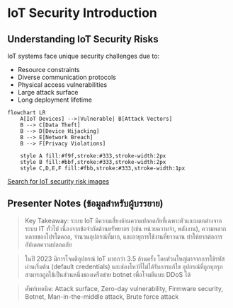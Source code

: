 # IoT Security Introduction

## Understanding IoT Security Risks

IoT systems face unique security challenges due to:
- Resource constraints
- Diverse communication protocols
- Physical access vulnerabilities
- Large attack surface
- Long deployment lifetime

```mermaid
flowchart LR
    A[IoT Devices] -->|Vulnerable| B[Attack Vectors]
    B --> C[Data Theft]
    B --> D[Device Hijacking]
    B --> E[Network Breach]
    B --> F[Privacy Violations]
    
    style A fill:#f9f,stroke:#333,stroke-width:2px
    style B fill:#bbf,stroke:#333,stroke-width:2px
    style C,D,E,F fill:#fbb,stroke:#333,stroke-width:1px
```

[Search for IoT security risk images](https://www.google.com/search?q=iot+security+risks+diagram&tbm=isch)

## Presenter Notes (ข้อมูลสำหรับผู้บรรยาย)

> Key Takeaway: ระบบ IoT มีความเสี่ยงด้านความปลอดภัยที่เฉพาะตัวและแตกต่างจากระบบ IT ทั่วไป เนื่องจากข้อจำกัดด้านทรัพยากร (เช่น หน่วยความจำ, พลังงาน), ความหลากหลายของโปรโตคอล, จำนวนอุปกรณ์ที่มาก, และอายุการใช้งานที่ยาวนาน ทำให้ยากต่อการอัปเดตความปลอดภัย

> ในปี 2023 มีการโจมตีอุปกรณ์ IoT มากกว่า 3.5 ล้านครั้ง โดยส่วนใหญ่มาจากการใช้รหัสผ่านเริ่มต้น (default credentials) และช่องโหว่ที่ไม่ได้รับการแก้ไข อุปกรณ์ที่ถูกบุกรุกสามารถถูกใช้เป็นส่วนหนึ่งของเครือข่าย botnet เพื่อโจมตีแบบ DDoS ได้

> ศัพท์เทคนิค: Attack surface, Zero-day vulnerability, Firmware security, Botnet, Man-in-the-middle attack, Brute force attack
